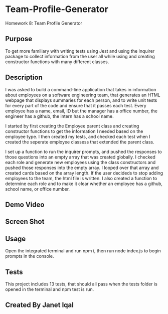 # Team-Profile-Generator
Homework 8: Team Profile Generator 
## Purpose
To get more familiary with writing tests using Jest and using the Inquirer package to collect information from the user all while using and creating constructor functions with many different classes.
## Description
I was asked to build a command-line application that takes in information about employees on a software engineering team, that generates an HTML webpage that displays summaries for each person, and to write unit tests for every part of the code and ensure that it passes each test. Every employee has a name, email, ID but the manager has a office number, the engineer has a github, the intern has a school name.

I started by first creating the Employee parent class and creating constructor functions to get the information I needed based on the employee type. I then created my tests, and checked each test when I created the seperate employee classess that extended the parent class. 

I set up a function to run the inquirer prompts, and pushed the responses to those questions into an empty array that was created globally. I checked each role and generate new employees using the class constructors and pushed those responses into the empty array. I looped over that array and created cards based on the array length. If the user decideds to stop adding employees to the team, the html file is written. I also created a function to determine each role and to make it clear whether an employee has a github, school name, or office number.
## Demo Video

## Screen Shot

## Usage
Open the integrated terminal and run npm i, then run node index.js to begin prompts in the console. 
## Tests
This project includes 13 tests, that should all pass when the tests folder is opened in the terminal and npm test is run.
## Created By Janet Iqal
